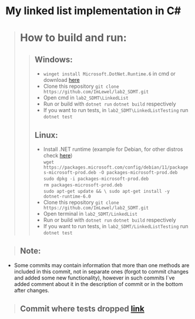 # My linked list implementation in C#
># How to build and run:
>>## Windows:
>>- ```winget install Microsoft.DotNet.Runtime.6``` in cmd or download [here](https://dotnet.microsoft.com/en-us/download/dotnet/6.0)
>>- Clone this repository ```git clone https://github.com/ImLewel/lab2_SDMT.git```
>>- Open cmd in ```lab2_SDMT\LinkedList```
>>- Run or build with ```dotnet run``` ```dotnet build``` respectively
>>- If you want to run tests, in ```lab2_SDMT\LinkedListTesting``` run ```dotnet test```
>>## Linux:
>>- Install .NET runtime (example for Debian, for other distros check [here](https://learn.microsoft.com/en-us/dotnet/core/install/linux?WT.mc_id=dotnet-35129-website)) \
>>```wget https://packages.microsoft.com/config/debian/11/packages-microsoft-prod.deb -O packages-microsoft-prod.deb``` \
>>```sudo dpkg -i packages-microsoft-prod.deb``` \
>>```rm packages-microsoft-prod.deb``` \
>>``sudo apt-get update && \
  sudo apt-get install -y dotnet-runtime-6.0``
>>- Clone this repository ```git clone https://github.com/ImLewel/lab2_SDMT.git```
>>- Open terminal in ```lab2_SDMT/LinkedList```
>>- Run or build with ```dotnet run``` ```dotnet build``` respectively
>>- If you want to run tests, in ```lab2_SDMT/LinkedListTesting``` run ```dotnet test```

>## Note: 
- Some commits may contain information that more than one methods are included in this commit, not in separate ones (forgot to commit changes and added some new functionality), however in such commits I`ve added comment about it in the description of commit or in the bottom after changes.

>## Commit where tests dropped [link](https://github.com/ImLewel/lab2_SDMT/commit/b105dcb30c0200bdf205ea055a5d9531edd29b3c)
